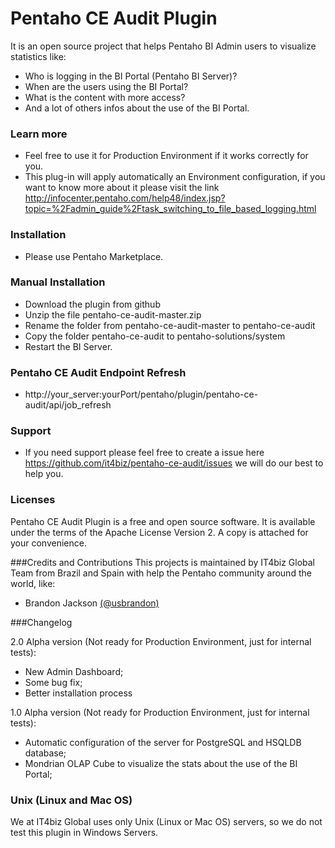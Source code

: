 # Pentaho CE Audit Plugin

It is an open source project that helps Pentaho BI Admin users to visualize statistics like: 
* Who is logging in the BI Portal (Pentaho BI Server)? 
* When are the users using the BI Portal?
* What is the content with more access?
* And a lot of others infos about the use of the BI Portal.

### Learn more
* Feel free to use it for Production Environment if it works correctly for you.
* This plug-in will apply automatically an Environment configuration, if you want to know more about it please visit the link http://infocenter.pentaho.com/help48/index.jsp?topic=%2Fadmin_guide%2Ftask_switching_to_file_based_logging.html

### Installation
* Please use Pentaho Marketplace.

### Manual Installation
* Download the plugin from github
* Unzip the file pentaho-ce-audit-master.zip
* Rename the folder from pentaho-ce-audit-master to pentaho-ce-audit
* Copy the folder pentaho-ce-audit to pentaho-solutions/system 
* Restart the BI Server.

### Pentaho CE Audit Endpoint Refresh
* http://your_server:yourPort/pentaho/plugin/pentaho-ce-audit/api/job_refresh

### Support
* If you need support please feel free to create a issue here https://github.com/it4biz/pentaho-ce-audit/issues we will do our best to help you.

### Licenses
Pentaho CE Audit Plugin is a free and open source software. It is available under the terms of the Apache License Version 2. A copy is attached for your convenience.

###Credits and Contributions
This projects is maintained by IT4biz Global Team from Brazil and Spain with help the Pentaho community around the world, like:
* Brandon Jackson [(@usbrandon)](https://twitter.com/usbrandon)

###Changelog

2.0 Alpha version (Not ready for Production Environment, just for internal tests):
* New Admin Dashboard;
* Some bug fix;
* Better installation process

1.0 Alpha version (Not ready for Production Environment, just for internal tests):
* Automatic configuration of the server for PostgreSQL and HSQLDB database;
* Mondrian OLAP Cube to visualize the stats about the use of the BI Portal;

### Unix (Linux and Mac OS)
We at IT4biz Global uses only Unix (Linux or Mac OS) servers, so we do not test this plugin in Windows Servers. 
